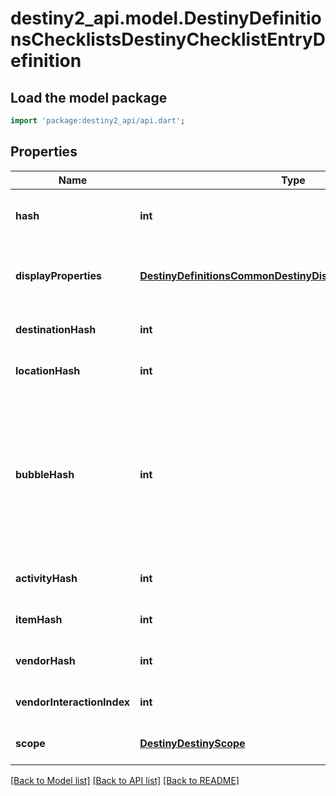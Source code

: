 # destiny2_api.model.DestinyDefinitionsChecklistsDestinyChecklistEntryDefinition

## Load the model package
```dart
import 'package:destiny2_api/api.dart';
```

## Properties
Name | Type | Description | Notes
------------ | ------------- | ------------- | -------------
**hash** | **int** | The identifier for this Checklist entry. Guaranteed unique only within this Checklist Definition, and not globally/for all checklists. | [optional] [default to null]
**displayProperties** | [**DestinyDefinitionsCommonDestinyDisplayPropertiesDefinition**](DestinyDefinitionsCommonDestinyDisplayPropertiesDefinition.md) | Even if no other associations exist, we will give you *something* for display properties. In cases where we have no associated entities, it may be as simple as a numerical identifier. | [optional] [default to null]
**destinationHash** | **int** |  | [optional] [default to null]
**locationHash** | **int** |  | [optional] [default to null]
**bubbleHash** | **int** | Note that a Bubble&#39;s hash doesn&#39;t uniquely identify a \&quot;top level\&quot; entity in Destiny. Only the combination of location and bubble can uniquely identify a place in the world of Destiny: so if bubbleHash is populated, locationHash must too be populated for it to have any meaning.  You can use this property if it is populated to look up the DestinyLocationDefinition&#39;s associated .locationReleases[].activityBubbleName property. | [optional] [default to null]
**activityHash** | **int** |  | [optional] [default to null]
**itemHash** | **int** |  | [optional] [default to null]
**vendorHash** | **int** |  | [optional] [default to null]
**vendorInteractionIndex** | **int** |  | [optional] [default to null]
**scope** | [**DestinyDestinyScope**](DestinyDestinyScope.md) | The scope at which this specific entry can be computed. | [optional] [default to null]

[[Back to Model list]](../README.md#documentation-for-models) [[Back to API list]](../README.md#documentation-for-api-endpoints) [[Back to README]](../README.md)


